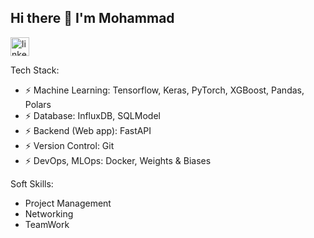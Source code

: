 ## Hi there 👋 I'm Mohammad
[<img src='https://cdn.jsdelivr.net/npm/simple-icons@3.0.1/icons/linkedin.svg' alt='linkedin' height='30'>](https://www.linkedin.com/in/mohammad-talaei-mt/) 

Tech Stack:

- ⚡ Machine Learning: Tensorflow, Keras, PyTorch, XGBoost, Pandas, Polars
- ⚡ Database: InfluxDB, SQLModel
- ⚡ Backend (Web app): FastAPI
- ⚡ Version Control: Git
- ⚡ DevOps, MLOps: Docker, Weights & Biases

Soft Skills:

-  Project Management
-  Networking
-  TeamWork

<!--
**MTisMT/MTisMT** is a ✨ _special_ ✨ repository because its `README.md` (this file) appears on your GitHub profile.
![MT's github stats](https://github-readme-stats.vercel.app/api?username=MTisMT&show_icons=true&theme=radical)

Here are some ideas to get you started:
  [<img src='https://cdn.jsdelivr.net/npm/simple-icons@3.0.1/icons/stackoverflow.svg' alt='stackoverflow' height='30'>](https://stackoverflow.com/users/15022532)

 [<img src='https://cdn.jsdelivr.net/npm/simple-icons@3.0.1/icons/stackoverflow.svg' alt='stackoverflow' height='30'>](https://stackoverflow.com/users/15022532) [<img src='https://cdn.jsdelivr.net/npm/simple-icons@3.0.1/icons/twitter.svg' alt='twitter' height='30'>](https://twitter.com/MtTalaei)
Here is my recently created **[GitHub blog](https://mtismt.github.io/blog/)**.

- 🔭 I’m currently working on ...
- 🌱 I’m currently learning ...
- 👯 I’m looking to collaborate on ...
- 🤔 I’m looking for help with ...
- 💬 Ask me about ...
- 📫 How to reach me: ...
- 😄 Pronouns: ...
- ⚡ Fun fact: ...
-->
